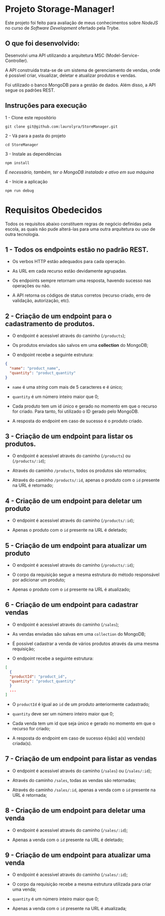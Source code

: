 # Projeto Storage-Manager!

Este projeto foi feito para avaliação de meus conhecimentos sobre _NodeJS_ no curso de _Software Development_ ofertado pela Trybe.

## O que foi desenvolvido:

Desenvolvi uma API utilizando a arquitetura MSC (Model-Service-Controller).

A API construída trata-se de um sistema de gerenciamento de vendas, onde é possível criar, visualizar, deletar e atualizar produtos e vendas.

Foi utilizado o banco MongoDB para a gestão de dados. Além disso, a API segue os padrões REST.

## Instruções para execução

1 - Clone este repositório

`git clone git@github.com:laurolyra/StoreManager.git`

2 - Vá para a pasta do projeto

`cd StoreManager`

3 - Instale as dependências

`npm install`

*É necessário, também, ter o MongoDB instalado e ativo em sua máquina*

4 - Inicie a aplicação

`npm run debug`


# Requisitos Obedecidos

Todos os requisitos abaixo constituem regras de negócio definidas pela escola, as quais não pude alterá-las para uma outra arquitetura ou uso de outra tecnologia.

## 1 - Todos os endpoints estão no padrão REST.

- Os verbos HTTP estão adequados para cada operação.

- As URL em cada recurso estão devidamente agrupadas.

- Os endpoints sempre retornam uma resposta, havendo sucesso nas operações ou não.

- A API retorna os códigos de status corretos (recurso criado, erro de validação, autorização, etc).

## 2 - Criação de um endpoint para o cadastramento de produtos.

- O endpoint é acessível através do caminho (`/products`);

- Os produtos enviados são salvos em uma **collection** do MongoDB;

- O endpoint recebe a seguinte estrutura:

```json
{
  "name": "product_name",
  "quantity": "product_quantity"
}
```

- `name` é uma _string_ com mais de 5 caracteres e é único;

- `quantity` é um número inteiro maior que 0;

- Cada produto tem um id único e gerado no momento em que o recurso for criado. Para tanto, foi utilizado o ID gerado pelo MongoDB.

- A resposta do endpoint em caso de sucesso é o produto criado.

## 3 - Criação de um endpoint para listar os produtos.

- O endpoint é acessível através do caminho (`/products`) ou (`/products/:id`);

- Através do caminho `/products`, todos os produtos são retornados;

- Através do caminho `/products/:id`, apenas o produto com o `id` presente na URL é retornado;

## 4 - Criação de um endpoint para deletar um produto

- O endpoint é acessível através do caminho (`/products/:id`);

- Apenas o produto com o `id` presente na URL é deletado;

## 5 - Criação de um endpoint para atualizar um produto

- O endpoint é acessível através do caminho (`/products/:id`);

- O corpo da requisição segue a mesma estrutura do método responsável por adicionar um produto;

- Apenas o produto com o `id` presente na URL é atualizado;

## 6 - Criação de um endpoint para cadastrar vendas

- O endpoint é acessível através do caminho (`/sales`);

- As vendas enviadas são salvas em uma `collection` do MongoDB;

- É possível cadastrar a venda de vários produtos através da uma mesma requisição;

- O endpoint recebe a seguinte estrutura:

```json
[
  {
  "productId": "product_id",
  "quantity": "product_quantity"
  }
  ...
]
```

- O `productId` é igual ao `id` de um produto anteriormente cadastrado;

- `quantity` deve ser um número inteiro maior que 0;

- Cada venda tem um id que seja único e gerado no momento em que o recurso for criado;

- A resposta do endpoint em caso de sucesso é(são) a(s) venda(s) criada(s).

## 7 - Criação de um endpoint para listar as vendas

- O endpoint é acessível através do caminho (`/sales`) ou (`/sales/:id`);

- Através do caminho `/sales`, todas as vendas são retornadas;

- Através do caminho `/sales/:id`, apenas a venda com o `id` presente na URL é retornada;

## 8 - Criação de um endpoint para deletar uma venda

- O endpoint é acessível através do caminho (`/sales/:id`);

- Apenas a venda com o `id` presente na URL é deletado;

## 9 - Criação de um endpoint para atualizar uma venda

- O endpoint é acessível através do caminho (`/sales/:id`);

- O corpo da requisição recebe a mesma estrutura utilizada para criar uma venda;

- `quantity` é um número inteiro maior que 0;

- Apenas a venda com o `id` presente na URL é atualizada;
